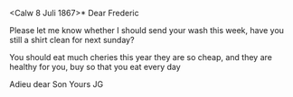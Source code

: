  <Calw 8 Juli 1867>*
Dear Frederic

Please let me know whether I should send your wash this week, have you still a shirt clean for next sunday?

You should eat much cheries this year they are so cheap, and they are healthy for you, buy so that you eat every day

Adieu dear Son
 Yours JG
